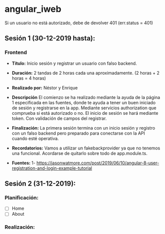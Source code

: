 # angular_iweb
Si un usuario no está autorizado, debe de devolver 401 (err.status = 401)

## Sesión 1 (30-12-2019 hasta):
### Frontend 
* **Título:** Inicio sesión y registrar un usuario con falso backend.
* **Duración:** 2 tandas de 2 horas cada una aproximadamente. (2 horas + 2 horas = 4 horas) 
* **Realizado por:** Néstor y Enrique
* **Descripción**
El comienzo se ha realizado mediante la ayuda de la página 1 especificada en las fuentes, donde te ayuda a tener
un buen iniciado de sesión y registrarse en la app. Mediante servicios authorization que comprueba si está
autorizado o no.
El inicio de sesión se hará mediante token. Con validación de campos del registrar.

* **Finalización:** La primera sesión termina con un inicio sesión y registro con un falso backend pero preparado para conectarse
con la API cuando esté operativa.

* **Recordatorios:** Vamos a utilizar un fakebackprovider ya que no tenemos una funcional.  Acordarse de quitarlo sobre todo de app.module.ts.

* **Fuentes:**
1- https://jasonwatmore.com/post/2019/06/10/angular-8-user-registration-and-login-example-tutorial

## Sesión 2 (31-12-2019):
### Planificación:
* [ ] Home
* [ ] About

### Realización: 
